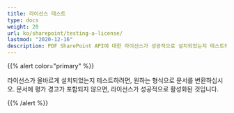```yaml
---
title: 라이선스 테스트
type: docs
weight: 20
url: ko/sharepoint/testing-a-license/
lastmod: "2020-12-16"
description: PDF SharePoint API에 대한 라이선스가 성공적으로 설치되었는지 테스트하려면, 원하는 형식으로 문서를 변환하고 평가 경고 없이 생성되어야 합니다.
---
```


{{% alert color="primary" %}}

라이선스가 올바르게 설치되었는지 테스트하려면, 원하는 형식으로 문서를 변환하십시오. 문서에 평가 경고가 포함되지 않으면, 라이선스가 성공적으로 활성화된 것입니다.

{{% /alert %}}